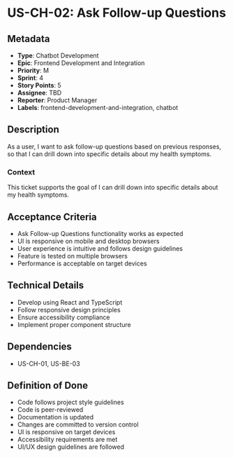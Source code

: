 # US-CH-02: Ask Follow-up Questions

## Metadata
- **Type**: Chatbot Development
- **Epic**: Frontend Development and Integration
- **Priority**: M
- **Sprint**: 4
- **Story Points**: 5
- **Assignee**: TBD
- **Reporter**: Product Manager
- **Labels**: frontend-development-and-integration, chatbot

## Description
As a user, I want to ask follow-up questions based on previous responses, so that I can drill down into specific details about my health symptoms.

### Context
This ticket supports the goal of I can drill down into specific details about my health symptoms.

## Acceptance Criteria
- Ask Follow-up Questions functionality works as expected
- UI is responsive on mobile and desktop browsers
- User experience is intuitive and follows design guidelines
- Feature is tested on multiple browsers
- Performance is acceptable on target devices

## Technical Details
- Develop using React and TypeScript
- Follow responsive design principles
- Ensure accessibility compliance
- Implement proper component structure

## Dependencies
- US-CH-01, US-BE-03

## Definition of Done
- Code follows project style guidelines
- Code is peer-reviewed
- Documentation is updated
- Changes are committed to version control
- UI is responsive on target devices
- Accessibility requirements are met
- UI/UX design guidelines are followed
